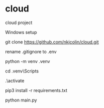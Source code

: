 # cloud
cloud project

Windows setup 

git clone https://github.com/nkjcolin/cloud.git

rename .gitignore to .env

python -m venv .venv 

cd .venv\Scripts

.\activate 

pip3 install -r requirements.txt

python main.py 
